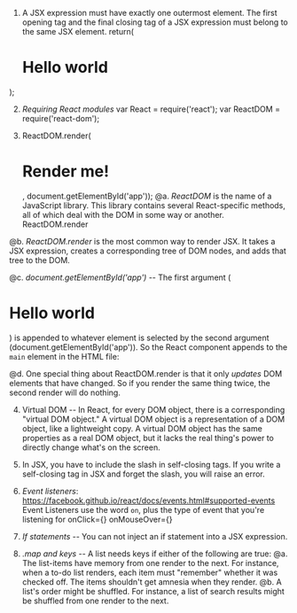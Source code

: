 1. A JSX expression must have exactly one outermost element. The first opening tag and the final closing tag of a JSX expression must belong to the same JSX element.
  return(
    <div>
      <h1>Hello world</h1>
    </div>
  );

2. *Requiring React modules*
  var React = require('react');
  var ReactDOM = require('react-dom');

3. ReactDOM.render(<h1>Render me!</h1>, document.getElementById('app'));
  @a. *ReactDOM* is the name of a JavaScript library. This library contains several React-specific methods, all of which deal with the DOM in some way or another.
    ReactDOM.render

  @b. *ReactDOM.render* is the most common way to render JSX. It takes a JSX expression, creates a corresponding tree of DOM nodes, and adds that tree to the DOM.

  @c. *document.getElementById('app')* -- The first argument (<h1>Hello world</h1>) is appended to whatever element is selected by the second argument (document.getElementById('app')).
    So the React component appends to the `main` element in the HTML file:
      <body>
        <main id="app"></main>
      </body>

  @d. One special thing about ReactDOM.render is that it only *updates* DOM elements that have changed. So if you render the same thing twice, the second render will do nothing.


4. Virtual DOM --
  In React, for every DOM object, there is a corresponding "virtual DOM object." A virtual DOM object is a representation of a DOM object, like a lightweight copy. A virtual DOM object has the same properties as a real DOM object, but it lacks the real thing's power to directly change what's on the screen.

5. In JSX, you have to include the slash in self-closing tags. If you write a self-closing tag in JSX and forget the slash, you will raise an error.

6. *Event listeners*:
  https://facebook.github.io/react/docs/events.html#supported-events
  Event Listeners use the word `on`, plus the type of event that you're listening for
    onClick={}
    onMouseOver={}

7. *If statements* -- You can not inject an if statement into a JSX expression.

8. *.map and keys* -- A list needs keys if either of the following are true:
  @a. The list-items have memory from one render to the next. For instance, when a to-do list renders, each item must "remember" whether it was checked off. The items shouldn't get amnesia when they render.
  @b. A list's order might be shuffled. For instance, a list of search results might be shuffled from one render to the next.
